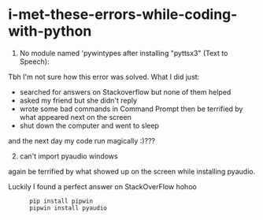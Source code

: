 # i-met-these-errors-while-coding-with-python
1. No module named 'pywintypes after installing "pyttsx3" (Text to Speech):

Tbh I'm not sure how this error was solved. What I did just:

+ searched for answers on Stackoverflow but none of them helped
+ asked my friend but she didn't reply
+ wrote some bad commands in Command Prompt then be terrified by what appeared next on the screen
+ shut down the computer and went to sleep

and the next day my code run magically :)???

2. can't import pyaudio windows

again be terrified by what showed up on the screen while installing pyaudio.

Luckily I found a perfect answer on StackOverFlow hohoo

          pip install pipwin
          pipwin install pyaudio
